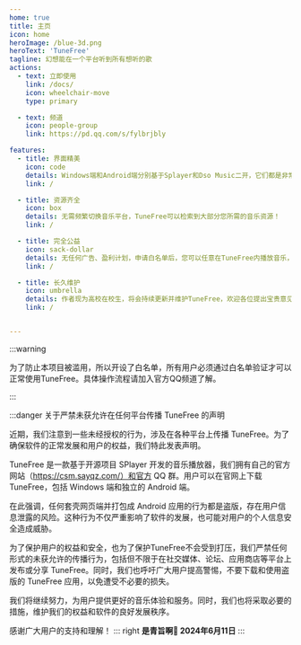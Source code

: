 ```yaml
---
home: true
title: 主页
icon: home
heroImage: /blue-3d.png
heroText: 'TuneFree'
tagline: 幻想能在一个平台听到所有想听的歌
actions:
  - text: 立即使用
    link: /docs/
    icon: wheelchair-move
    type: primary

  - text: 频道
    icon: people-group
    link: https://pd.qq.com/s/fylbrjbly

features:
  - title: 界面精美
    icon: code
    details: Windows端和Android端分别基于Splayer和Dso Music二开，它们都是非常优秀的第三方播放器，界面非常精美！
    link: /

  - title: 资源齐全
    icon: box
    details: 无需频繁切换音乐平台，TuneFree可以检索到大部分您所需的音乐资源！
    link: /

  - title: 完全公益
    icon: sack-dollar
    details: 无任何广告、盈利计划，申请白名单后，您可以任意在TuneFree内播放音乐，不会受到任何限制！
    link: /

  - title: 长久维护
    icon: umbrella
    details: 作者现为高校在校生，将会持续更新并维护TuneFree，欢迎各位提出宝贵意见！
    link: /


---
```


:::warning

为了防止本项目被滥用，所以开设了白名单，所有用户必须通过白名单验证才可以正常使用TuneFree。具体操作流程请加入官方QQ频道了解。

:::


:::danger 关于严禁未获允许在任何平台传播 TuneFree 的声明

近期，我们注意到一些未经授权的行为，涉及在各种平台上传播 TuneFree。为了确保软件的正常发展和用户的权益，我们特此发表声明。
 
TuneFree 是一款基于开源项目 SPlayer 开发的音乐播放器，我们拥有自己的官方网站（https://csm.sayqz.com/）和官方 QQ 群。用户可以在官网上下载 TuneFree，包括 Windows 端和独立的 Android 端。
 
在此强调，任何套壳网页端并打包成 Android 应用的行为都是盗版，存在用户信息泄露的风险。这种行为不仅严重影响了软件的发展，也可能对用户的个人信息安全造成威胁。
 
为了保护用户的权益和安全，也为了保护TuneFree不会受到打压，我们严禁任何形式的未获允许的传播行为，包括但不限于在社交媒体、论坛、应用商店等平台上发布或分享 TuneFree。同时，我们也呼吁广大用户提高警惕，不要下载和使用盗版的 TuneFree 应用，以免遭受不必要的损失。
 
我们将继续努力，为用户提供更好的音乐体验和服务。同时，我们也将采取必要的措施，维护我们的权益和软件的良好发展秩序。
 
感谢广大用户的支持和理解！
::: right
**是青旨啊🌴 2024年6月11日**
:::

<!-- markdownlint-disable -->